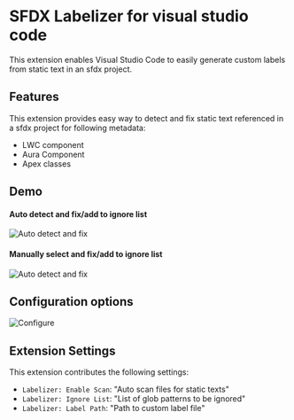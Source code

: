 # SFDX Labelizer for visual studio code

This extension enables Visual Studio Code to easily generate custom labels from static text in an sfdx project.

## Features
This extension provides easy way to detect and fix static text referenced in a sfdx project for following metadata:
  - LWC component
  - Aura Component
  - Apex classes

## Demo ##

#### Auto detect and fix/add to ignore list ####
  ![Auto detect and fix](images/autoDetectAndFix.gif)

#### Manually select and fix/add to ignore list ####
  ![Auto detect and fix](images/manuallySelectAndFix.gif)

## Configuration options ##
  ![Configure](images/configure.gif)

## Extension Settings
This extension contributes the following settings:

* `Labelizer: Enable Scan`: "Auto scan files for static texts"
* `Labelizer: Ignore List`: "List of glob patterns to be ignored"
* `Labelizer: Label Path`: "Path to custom label file"
